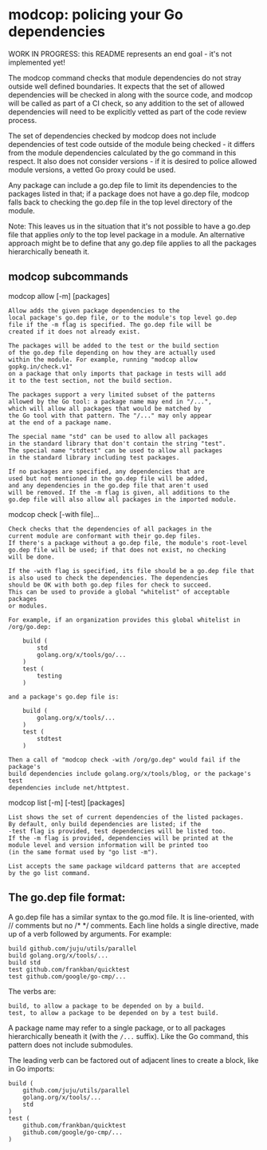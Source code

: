 # modcop: policing your Go dependencies

WORK IN PROGRESS: this README represents an end goal - it's
not implemented yet!

The modcop command checks that module dependencies do not stray outside
well defined boundaries. It expects that the set of allowed dependencies
will be checked in along with the source code, and modcop will be called
as part of a CI check, so any addition to the set of allowed dependencies
will need to be explicitly vetted as part of the code review process.

The set of dependencies checked by modcop does not include dependencies
of test code outside of the module being checked - it differs from
the module dependencies calculated by the go command in this respect.
It also does not consider versions - if it is desired to police allowed
module versions, a vetted Go proxy could be used.

Any package can include a go.dep file to limit its dependencies to
the packages listed in that; if a package does not have a go.dep file,
modcop falls back to checking the go.dep file in the top level directory
of the module.

Note: This leaves us in the situation that it's not possible to have a
go.dep file that applies *only* to the top level package in a module. An
alternative approach might be to define that any go.dep file applies to
all the packages hierarchically beneath it.

## modcop subcommands

modcop allow [-m] [packages]

	Allow adds the given package dependencies to the
	local package's go.dep file, or to the module's top level go.dep
	file if the -m flag is specified. The go.dep file will be
	created if it does not already exist.

	The packages will be added to the test or the build section
	of the go.dep file depending on how they are actually used
	within the module. For example, running "modcop allow gopkg.in/check.v1"
	on a package that only imports that package in tests will add
	it to the test section, not the build section.

	The packages support a very limited subset of the patterns
	allowed by the Go tool: a package name may end in "/...",
	which will allow all packages that would be matched by
	the Go tool with that pattern. The "/..." may only appear
	at the end of a package name.
	
	The special name "std" can be used to allow all packages
	in the standard library that don't contain the string "test".
	The special name "stdtest" can be used to allow all packages
	in the standard library including test packages.

	If no packages are specified, any dependencies that are
	used but not mentioned in the go.dep file will be added,
	and any dependencies in the go.dep file that aren't used
	will be removed. If the -m flag is given, all additions to the
	go.dep file will also allow all packages in the imported module.

modcop check [-with file]...

	Check checks that the dependencies of all packages in the
	current module are conformant with their go.dep files.
	If there's a package without a go.dep file, the module's root-level
	go.dep file will be used; if that does not exist, no checking
	will be done.
	
	If the -with flag is specified, its file should be a go.dep file that
	is also used to check the dependencies. The dependencies
	should be OK with both go.dep files for check to succeed.
	This can be used to provide a global "whitelist" of acceptable packages
	or modules.
	
	For example, if an organization provides this global whitelist in /org/go.dep:
	
		build (
			std
			golang.org/x/tools/go/...
		)
		test (
			testing
		)
	
	and a package's go.dep file is:
	
		build (
			golang.org/x/tools/...
		)
		test (
			stdtest
		)
	
	Then a call of "modcop check -with /org/go.dep" would fail if the package's
	build dependencies include golang.org/x/tools/blog, or the package's test
	dependencies include net/httptest.

modcop list [-m] [-test] [packages]

	List shows the set of current dependencies of the listed packages.
	By default, only build dependencies are listed; if the
	-test flag is provided, test dependencies will be listed too.
	If the -m flag is provided, dependencies will be printed at the
	module level and version information will be printed too
	(in the same format used by "go list -m").

	List accepts the same package wildcard patterns that are accepted
	by the go list command.


## The go.dep file format:

A go.dep file has a similar syntax to the go.mod file.
It is line-oriented, with // comments but no /* */ comments.
Each line holds a single directive, made up of a verb followed
by arguments. For example:

	build github.com/juju/utils/parallel
	build golang.org/x/tools/...
	build std
	test github.com/frankban/quicktest
	test github.com/google/go-cmp/...

The verbs are:

	build, to allow a package to be depended on by a build.
	test, to allow a package to be depended on by a test build.

A package name may refer to a single package, or to all packages
hierarchically beneath it (with the `/...` suffix). Like the Go command,
this pattern does not include submodules.

The leading verb can be factored out of adjacent lines to create a block,
like in Go imports:

	build (
		github.com/juju/utils/parallel
		golang.org/x/tools/...
		std
	)
	test (
		github.com/frankban/quicktest
		github.com/google/go-cmp/...
	)
